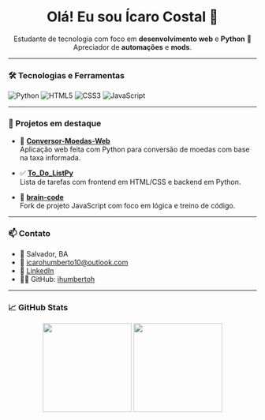 <h1 align="center">Olá! Eu sou Ícaro Costal 👋</h1>

<p align="center">
Estudante de tecnologia com foco em <strong>desenvolvimento web</strong> e <strong>Python</strong> 🐍 <br/>
Apreciador de <strong>automações</strong> e <strong>mods</strong>.
</p>

---

### 🛠️ Tecnologias e Ferramentas
![Python](https://img.shields.io/badge/-Python-3776AB?style=flat&logo=python&logoColor=white)
![HTML5](https://img.shields.io/badge/-HTML5-E34F26?style=flat&logo=html5&logoColor=white)
![CSS3](https://img.shields.io/badge/-CSS3-1572B6?style=flat&logo=css3&logoColor=white)
![JavaScript](https://img.shields.io/badge/-JavaScript-F7DF1E?style=flat&logo=javascript&logoColor=black)

---

### 🚀 Projetos em destaque

- 💱 [**Conversor-Moedas-Web**](https://github.com/ihumbertoh/Conversor-Moedas-Web)  
  Aplicação web feita com Python para conversão de moedas com base na taxa informada.

- ✅ [**To_Do_ListPy**](https://github.com/ihumbertoh/To_Do_ListPy)  
  Lista de tarefas com frontend em HTML/CSS e backend em Python.

- 🧠 [**brain-code**](https://github.com/ihumbertoh/brain-code)  
  Fork de projeto JavaScript com foco em lógica e treino de código.

---

### 📫 Contato
- 📍 Salvador, BA  
- 📧 [icarohumberto10@outlook.com](mailto:icarohumberto10@outlook.com)  
- 💼 [LinkedIn](https://www.linkedin.com/in/icaro-humbertoh)  
- 🧑‍💻 GitHub: [ihumbertoh](https://github.com/ihumbertoh)

---

### 📈 GitHub Stats
<p align="center">
  <img height="180em" src="https://github-readme-stats.vercel.app/api?username=ihumbertoh&show_icons=true&theme=dark&count_private=true"/>
  <img height="180em" src="https://github-readme-stats.vercel.app/api/top-langs/?username=ihumbertoh&layout=compact&theme=dark"/>
</p>

